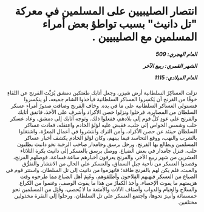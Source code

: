 <h1 dir="rtl">انتصار الصليبيين على المسلمين في معركة "تل دانيث" بسبب تواطؤ بعض أمراء المسلمين مع الصليبيين .</h1>

<h5 dir="rtl">العام الهجري:  509

الشهر القمري: ربيع الآخر

العام الميلادي: 1115</h5>

<p dir="rtl">نزلت العساكِرُ السلطانية أرض شيزر، وجعل أتابك طغتكين دمشق يُرَيِّث الفرنج عن اللقاءِ خوفًا من الفرنج أن يَكسِروا العساكر السلطانية فيأخذوا الشام جميعه، أو ينكسروا فتستولي العساكر السلطانية على ما في يده. وخاف الفرنج وضاقت صدورُ أمراء عسكر السلطان من المصابرة، فرحلوا ونزلوا حصن الأكراد وأشرف على الأخذ، فاتفق أتابك والفرنج على عودِ كلِّ قوم إلى بلادهم، ففعلوا ذلك. وتوجه أتابك إلى دمشق، وعاد عسكر حلب وشمس الخواص إلى حلب، فقبض عليه لؤلؤ الخادم واعتقله، فعادت عساكر السلطان حينئذ عن حصن الأكراد، وأمن الترك وانتشروا في أعمال المعرَّة، واشتغلوا بالشرب والنهب، ووقع التحاسد فيما بينهم، وكان لؤلؤ الخادم يكشف أخبار عساكر المسلمين ويطالع بها الفرنج. ورحل برسق وجامدار صاحب الرحبة نحو دانيث يطلبون حلب، فنزل جامدار في بعض الضياع. ووصل برسق بالعسكر إلى دانيث بكرة الثلاثاء العشرين من شهر ربيع الآخر، والفرنج يعرفون أخبارهم ساعة فساعة، فوصلهم الفرنج، وقصدوا العسكر من ناحية جبل السماق، والعسكر على الحال من الانتشار والتفرُّق والعبث، فلم يكن لهم بالفرنج طاقة؛ فانهزموا من دانيث إلى تل السلطان. واستتر قوم في الضياع من العسكر فنهبهم الفلاحون وأطلقوهم، وغَنِمَ أهل الضياع مما طرحوه وقت هزيمتهم ما يفوت الإحصاء، وأخذ الكفارُ من هذا ما يفوت الوصف، وغنموا من الكراع والسلاح والخيام والدواب وأصناف الآلات والأمتعة ما لا يُحصى، وقُتِل من المسلمين نحو خمسمائة وأُسِرَ نحوها، واجتمع العسكر على تل السلطان، ورحلوا إلى النقرة مخذولين مختلفين.</p></br>
